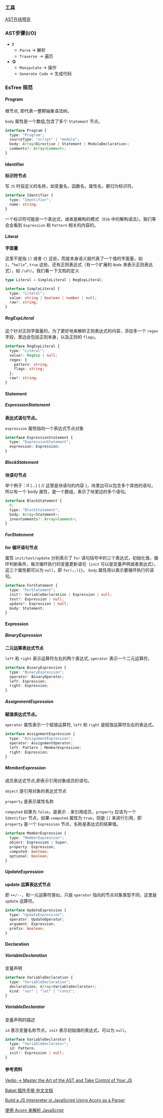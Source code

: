 ### 工具

[AST在线预览](https://astexplorer.net/)

### AST步骤(I/O)

- **I**
  - `Parse` -> 解析
  - `Traverse `-> 遍历
- **O**
  - `Manipulate` -> 操作
  - `Generate Code` -> 生成代码

### EsTree 规范

#### Program

根节点, 即代表一整颗抽象语法树。

 `body` 属性是一个数组,包含了多个 `Statement` 节点。 

```ts
interface Program {
  type: "Program";
  sourceType: "script" | "module";
  body: Array<Directive | Statement | ModuleDeclaration>;
  comments?: Array<Comment>;
}
```

#### Identifier

**标识符节点**

写 `JS` 时自定义的名称，如变量名，函数名，属性名，都归为标识符。

```ts
interface Identifier {
  type: "Identifier";
  name: string;
}
```

一个标识符可能是一个表达式，或者是解构的模式（`ES6` 中的解构语法）。我们等会会看到 `Expression` 和 `Pattern` 相关的内容的。

#### Literal

**字面量**

这里不是指 `[]` 或者 `{}` 这些，而是本身语义就代表了一个值的字面量，如 `1`，`“hello”`, `true` 这些，还有正则表达式（有一个扩展的 `Node` 来表示正则表达式），如 `/\d?/`。我们看一下文档的定义

```ts
type Literal = SimpleLiteral | RegExpLiteral;

interface SimpleLiteral {
  type: "Literal";
  value: string | boolean | number | null;
  raw?: string;
}
```

##### RegExpLiteral

这个针对正则字面量的，为了更好地来解析正则表达式的内容，添加多一个 `regex` 字段，里边会包括正则本身，以及正则的 `flags`。

```ts
interface RegExpLiteral {
  type: "Literal";
  value?: RegExp | null;
  regex: {
    pattern: string;
    flags: string;
  };
  raw?: string;
}
```

#### Statement

##### ExpressionStatement

**表达式语句节点。**

 `expression` 属性指向一个表达式节点对象

```ts
interface ExpressionStatement {
  type: "ExpressionStatement";
  expression: Expression;
}
```

##### BlockStatement

**块语句节点**

举个例子：if (...) { // 这里是块语句的内容 }，块里边可以包含多个其他的语句，所以有一个 body 属性，是一个数组，表示了块里边的多个语句。

```ts
interface BlockStatement {
  0;
  type: "BlockStatement";
  body: Array<Statement>;
  innerComments?: Array<Comment>;
}

```

##### ForStatement

**for 循环语句节点**

属性 `init/test/update` 分别表示了 `for` 语句括号中的三个表达式，初始化值，循环判断条件，每次循环执行的变量更新语句（`init` 可以是变量声明或者表达式）。这三个属性都可以为 `null`，即 `for(;;){}`。
`body` 属性用以表示要循环执行的语句。

```ts
interface ForStatement {
  type: "ForStatement";
  init?: VariableDeclaration | Expression | null;
  test?: Expression | null;
  update?: Expression | null;
  body: Statement;
}
```

#### Expression

##### BinaryExpression

**二元运算表达式节点**

`left` 和 `right` 表示运算符左右的两个表达式, `operator` 表示一个二元运算符。 

```ts
interface BinaryExpression {
  type: "BinaryExpression";
  operator: BinaryOperator;
  left: Expression;
  right: Expression;
}
```

##### AssignmentExpression

**赋值表达式节点。**

`operator` 属性表示一个赋值运算符, `left` 和 `right` 是赋值运算符左右的表达式。

```ts
interface AssignmentExpression {
  type: "AssignmentExpression";
  operator: AssignmentOperator;
  left: Pattern | MemberExpression;
  right: Expression;
}
```

##### MemberExpression

成员表达式节点,即表示引用对象成员的语句。

`object` 是引用对象的表达式节点

`property` 是表示属性名称

`computed` 如果为 `false`，是表示 `.` 来引用成员，`property` 应该为一个 `Identifier` 节点，如果 `computed` 属性为 `true`，则是 `[]` 来进行引用，即 `property` 是一个 `Expression` 节点，名称是表达式的结果值。

```ts
interface MemberExpression {
  type: "MemberExpression";
  object: Expression | Super;
  property: Expression;
  computed: boolean;
  optional: boolean;
}
```

##### UpdateExpression

**update 运算表达式节点**

即 `++/--`，和一元运算符类似，只是 `operator` 指向的节点对象类型不同，这里是 `update` 运算符。

```ts
interface UpdateExpression {
  type: "UpdateExpression";
  operator: UpdateOperator;
  argument: Expression;
  prefix: boolean;
}
```

#### Declaration

##### VariableDeclaration

变量声明

```ts
interface VariableDeclaration {
  type: "VariableDeclaration";
  declarations: Array<VariableDeclarator>;
  kind: "var" | "let" | "const";
}
```

##### VariableDeclarator

变量声明的描述

`id` 表示变量名称节点，`init` 表示初始值的表达式，可以为 `null`。

```ts
interface VariableDeclarator {
  type: "VariableDeclarator";
  id: Pattern;
  init?: Expression | null;
}
```

#### 参考资料

[Vedio -> Master the Art of the AST and Take Control of Your JS](https://www.youtube.com/watch?v=C06MohLG_3s)

[Babel 插件手册 中文文档](https://github.com/Rain120/babel-handbook/blob/master/translations/zh-Hans/plugin-handbook.md)

[Build a JS Interpreter in JavaScript Using Acorn as a Parser](https://blog.bitsrc.io/build-a-js-interpreter-in-javascript-using-acorn-as-a-parser-5487bb53390c)

[使用 Acorn 来解析 JavaScript](https://juejin.cn/post/6844903450287800327)

